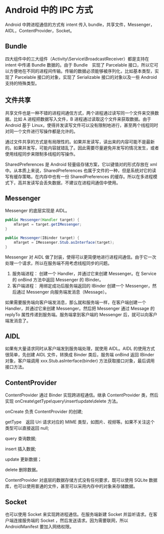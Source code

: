 ﻿
# Android 中的 IPC 方式

Android 中跨进程通信的方式有 intent 传入 bundle，共享文件，Messenger，AIDL，ContentProvider，Socket。

## Bundle

四大组件中的三大组件（Activity\Service\BroadcastReceiver）都是支持在 intent 中传递 Bundle 数据的。由于 Bundle　实现了 Parcelable 接口，所以它可以方便地在不同的进程间传输。传输的数据必须能够被序列化，比如基本类型，实现了 Parcelable 接口的对象，实现了 Serializable 接口的对象以及一些 Android 支持的特殊类型。

## 文件共享

共享文件也是一种不错的进程间通信方式，两个进程通过读写同一个文件来交换数据。比如 A 进程把数据写入文件，B 进程通过读取这个文件来获取数据。由于 Android 基于 Linux，使得并发读写文件可以没有限制地进行，甚至两个线程同时对同一个文件进行写操作都是允许的。

通过文件共享的方式是有局限性的。如果并发读写，读出来的内容可能不是最新的。如果并发写，可能内容就错乱了。因此需要尽量避免并发写的情况发生，或者使用线程同步来限制多线程的写操作。

SharedPreferences 是 Android 轻量级存储方案，它以键值对的形式存放在 xml 中。从本质上来说，SharedPreferences 也属于文件的一种，但是系统对它的读写有缓存策略，在内存中也有一份 SharedPreferences 的缓存。所以在多进程模式下，高并发读写会丢失数据，不建议在进程间通信中使用。

## Messenger

Messenger 的底层实现是 AIDL。

```java
public Messenger(Handler target) {
    mTarget = target.getIMessenger;
}

public Messenger(IBinder target) {
    mTarget = IMessenger.Stub.asInterface(target);
}
```

Messenger 对 AIDL 做了封装，使得可以更简便地进行进程间通信。由于它一次处理一个请求，所以在服务端不用考虑线程同步的问题。

1. 服务端进程：
创建一个 Handler，并通过它来创建 Messenger。在 Service 的 onBind 方法中返回 Messenger 的 IBinder。
2. 客户端进程：
用绑定成功后服务端返回的 IBinder 创建一个 Messenger，然后通过 Messenger 向服务端发消息（Message）。

如果需要服务端向客户端发消息，那么就和服务端一样，在客户端创建一个 Handler，并通过它来创建 Messenger。然后把 Messenger 通过 Message 的 replyTo 属性传递到服务端。服务端拿到客户端的 Messenger 后，就可以向客户端发消息了。

## AIDL

如果有大量请求同时从客户端发到服务端处理，就使用 AIDL。AIDL 的使用方式很简单，先创建 AIDL 文件，转换成 Binder 类后，服务端 onBind 返回 IBinder 对象，客户端调用 xxx.Stub.asInterface(binder) 方法获取接口对象，最后调用接口方法。

## ContentProvider

ContentProvider 通过 Binder 实现跨进程通信。继承 ContentProvider 类，然后实现 onCreate\getType\query\insert\update\delete 方法。

onCreate 负责 ContentProvider 的创建;

getType　返回 Uri 请求对应的 MIME 类型，如图片、视频等。如果不关注这个类型可以直接返回 null;

query 查询数据;

insert 插入数据;

update 更新数据；

delete 删除数据。

ContentProvider 对底层的数据存储方式没有任何要求，既可以使用 SQLite 数据库，也可以使用普通的文件，甚至可以采用内存中的对象来存储数据。

## Socket

也可以使用 Socket 来实现跨进程通信。在服务端新建 Socket 并监听请求。在客户端连接服务端的 Socket ，然后发送请求。因为需要联网，所以 AndroidManifest 要加入网络权限。






